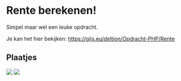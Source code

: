 # Rente berekenen!
Simpel maar wel een leuke opdracht. 

Je kan het hier bekijken: https://gijs.eu/deltion/Opdracht-PHP/Rente

## Plaatjes
<img src="https://cdn.discordapp.com/attachments/930483175111659632/1015180741065330728/unknown.png"/>
<img src="https://cdn.discordapp.com/attachments/930483175111659632/1015180882442719302/unknown.png"/>